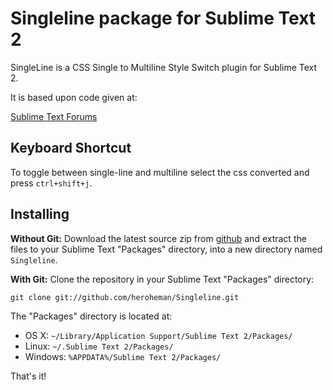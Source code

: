 Singleline package for Sublime Text 2
==========
SingleLine is a CSS Single to Multiline Style Switch plugin for Sublime Text 2.

It is based upon code given at:

[Sublime Text Forums](http://www.sublimetext.com/forum/viewtopic.php?f=6&t=2237)

Keyboard Shortcut
-----------------
To toggle between single-line and multiline select the css converted and press `ctrl+shift+j`.

Installing
----------
<!-- **With the Package Control plugin:** The easiest way to install this package is through Package Control, which can be found at this site: [http://wbond.net/sublime_packages/package_control](http://wbond.net/sublime_packages/package_control)

Once you install Package Control, restart ST2 and bring up the Command Palette (Command+Shift+p on OS X, Control+Shift+p on Linux/Windows). Select "Package Control: Install Package", wait while Package Control fetches the latest package list, then select `LESS` when the list appears. -->

**Without Git:** Download the latest source zip from [github](https://github.com/heroheman/Singleline/zipball/master) and extract the files to your Sublime Text "Packages" directory, into a new directory named `Singleline`.

**With Git:** Clone the repository in your Sublime Text "Packages" directory:

    git clone git://github.com/heroheman/Singleline.git

The "Packages" directory is located at:

* OS X:
    `~/Library/Application Support/Sublime Text 2/Packages/`
* Linux:
    `~/.Sublime Text 2/Packages/`
* Windows:
    `%APPDATA%/Sublime Text 2/Packages/`



That's it!

